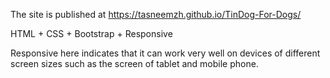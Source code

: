 The site is published at https://tasneemzh.github.io/TinDog-For-Dogs/


HTML + CSS + Bootstrap + Responsive


Responsive here indicates that it can work very well on devices of different screen sizes such as the screen of tablet and mobile phone.
